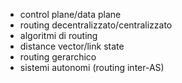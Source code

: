 - control plane/data plane
- routing decentralizzato/centralizzato
- algoritmi di routing
- distance vector/link state
- routing gerarchico
- sistemi autonomi (routing inter-AS)
